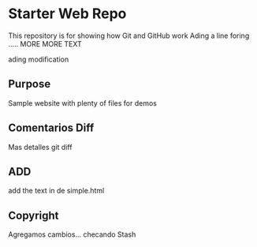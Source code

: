

# Starter Web Repo

This repository is for showing how Git and GitHub work
Ading a line foring ..... MORE MORE TEXT

ading modification

## Purpose

Sample website with plenty of files for demos

## Comentarios Diff
 
Mas detalles git diff

## ADD

add the text in de simple.html

## Copyright

Agregamos cambios... checando Stash
